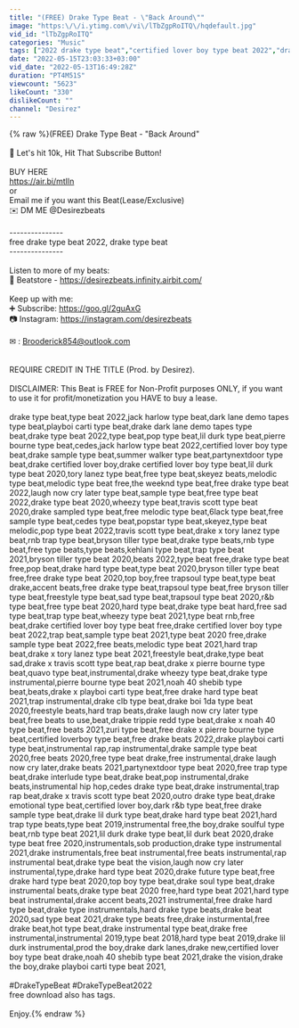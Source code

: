 ```yaml
---
title: "(FREE) Drake Type Beat - \"Back Around\""
image: "https:\/\/i.ytimg.com\/vi\/lTbZgpRoITQ\/hqdefault.jpg"
vid_id: "lTbZgpRoITQ"
categories: "Music"
tags: ["2022 drake type beat","certified lover boy type beat 2022","drake freestyle type beat 2022"]
date: "2022-05-15T23:03:33+03:00"
vid_date: "2022-05-13T16:49:28Z"
duration: "PT4M51S"
viewcount: "5623"
likeCount: "330"
dislikeCount: ""
channel: "Desirez"
---
```

{% raw %}(FREE) Drake Type Beat - &quot;Back Around&quot;<br /><br />📲 Let's hit 10k, Hit That Subscribe Button!<br /><br />BUY HERE<br /><a rel="nofollow" target="blank" href="https://air.bi/mtIln">https://air.bi/mtIln</a><br />or<br />Email me if you want this Beat(Lease/Exclusive)<br />✉️ DM ME @Desirezbeats<br /><br />---------------<br />free drake type beat 2022, drake type beat<br />---------------<br /><br />Listen to more of my beats:<br />💸  Beatstore - <a rel="nofollow" target="blank" href="https://desirezbeats.infinity.airbit.com/">https://desirezbeats.infinity.airbit.com/</a><br /><br />Keep up with me:<br />➕ Subscribe: <a rel="nofollow" target="blank" href="https://goo.gl/2guAxG">https://goo.gl/2guAxG</a><br />📷 Instagram: <a rel="nofollow" target="blank" href="https://instagram.com/desirezbeats">https://instagram.com/desirezbeats</a><br /><br />✉ : Brooderick854@outlook.com<br /><br /><br />REQUIRE CREDIT IN THE TITLE (Prod. by Desirez).<br /><br />DISCLAIMER: This Beat is FREE  for Non-Profit purposes ONLY, if you want to use it for profit/monetization you HAVE to buy a lease.<br /><br />drake type beat,type beat 2022,jack harlow type beat,dark lane demo tapes type beat,playboi carti type beat,drake dark lane demo tapes type beat,drake type beat 2022,type beat,pop type beat,lil durk type beat,pierre bourne type beat,cedes,jack harlow type beat 2022,certified lover boy type beat,drake sample type beat,summer walker type beat,partynextdoor type beat,drake certified lover boy,drake certified lover boy type beat,lil durk type beat 2020,tory lanez type beat,free type beat,skeyez beats,melodic type beat,melodic type beat free,the weeknd type beat,free drake type beat 2022,laugh now cry later type beat,sample type beat,free type beat 2022,drake type beat 2020,wheezy type beat,travis scott type beat 2020,drake sampled type beat,free melodic type beat,6lack type beat,free sample type beat,cedes type beat,popstar type beat,skeyez,type beat melodic,pop type beat 2022,travis scott type beat,drake x tory lanez type beat,rnb trap type beat,bryson tiller type beat,drake type beats,rnb type beat,free type beats,type beats,kehlani type beat,trap type beat 2021,bryson tiller type beat 2020,beats 2022,type beat free,drake type beat free,pop beat,drake hard type beat,type beat 2020,bryson tiller type beat free,free drake type beat 2020,top boy,free trapsoul type beat,type beat drake,accent beats,free drake type beat,trapsoul type beat,free bryson tiller type beat,freestyle type beat,sad type beat,trapsoul type beat 2020,r&amp;b type beat,free type beat 2020,hard type beat,drake type beat hard,free sad type beat,trap type beat,wheezy type beat 2021,type beat rnb,free beat,drake certified lover boy type beat free,drake certified lover boy type beat 2022,trap beat,sample type beat 2021,type beat 2020 free,drake sample type beat 2022,free beats,melodic type beat 2021,hard trap beat,drake x tory lanez type beat 2021,freestyle beat,drake,type beat sad,drake x travis scott type beat,rap beat,drake x pierre bourne type beat,quavo type beat,instrumental,drake wheezy type beat,drake type instrumental,pierre bourne type beat 2021,noah 40 shebib type beat,beats,drake x playboi carti type beat,free drake hard type beat 2021,trap instrumental,drake clb type beat,drake boi 1da type beat 2020,freestyle beats,hard trap beats,drake laugh now cry later type beat,free beats to use,beat,drake trippie redd type beat,drake x noah 40 type beat,free beats 2021,zuri type beat,free drake x pierre bourne type beat,certified loverboy type beat,free drake beats 2022,drake playboi carti type beat,instrumental rap,rap instrumental,drake sample type beat 2020,free beats 2020,free type beat drake,free instrumental,drake laugh now cry later,drake beats 2021,partynextdoor type beat 2020,free trap type beat,drake interlude type beat,drake beat,pop instrumental,drake beats,instrumental hip hop,cedes drake type beat,drake instrumental,trap rap beat,drake x travis scott type beat 2020,outro drake type beat,drake emotional type beat,certified lover boy,dark r&amp;b type beat,free drake sample type beat,drake lil durk type beat,drake hard type beat 2021,hard trap type beats,type beat 2019,instrumental free,the boy,drake soulful type beat,rnb type beat 2021,lil durk drake type beat,lil durk beat 2020,drake type beat free 2020,instrumentals,sob production,drake type instrumental 2021,drake instrumentals,free beat instrumental,free beats instrumental,rap instrumental beat,drake type beat the vision,laugh now cry later instrumental,type,drake hard type beat 2020,drake future type beat,free drake hard type beat 2020,top boy type beat,drake soul type beat,drake instrumental beats,drake type beat 2020 free,hard type beat 2021,hard type beat instrumental,drake accent beats,2021 instrumental,free drake hard type beat,drake type instrumentals,hard drake type beats,drake beat 2020,sad type beat 2021,drake type beats free,drake insturmental,free drake beat,hot type beat,drake instrumental type beat,drake free instrumental,instrumental 2019,type beat 2018,hard type beat 2019,drake lil durk instrumental,prod the boy,drake dark lanes,drake new,certified lover boy type beat drake,noah 40 shebib type beat 2021,drake the vision,drake the boy,drake playboi carti type beat 2021,<br /><br />#DrakeTypeBeat #DrakeTypeBeat2022<br />free download also has tags.<br /><br />Enjoy.{% endraw %}

